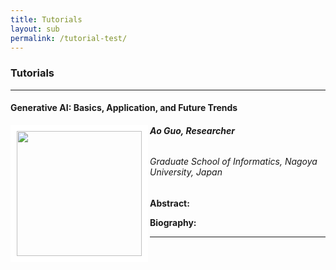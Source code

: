 ```yaml
---
title: Tutorials
layout: sub
permalink: /tutorial-test/
---
```


<h3>Tutorials</h3>
<hr/>

<h4>Generative AI: Basics, Application, and Future Trends</h4>
<img src="/2024/assets/images/tutorial_speaker/ao_guo.jpg" align="left" style="border:10px solid white" width="200">
<h6><b>Ao Guo, Researcher</b></h6>
<h6>
Graduate School of Informatics, Nagoya University, Japan
</h6>
<p>
<b>Abstract: </b> 

</p>

<p>
<b>Biography: </b> 

</p>
<hr/>
